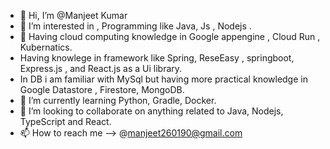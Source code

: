 - 👋 Hi, I’m @Manjeet Kumar
- 👀 I’m interested in , Programming like Java, Js , Nodejs .
- 👀 Having cloud computing knowledge in Google appengine , Cloud Run , Kubernatics.
-  Having knowlege in framework like Spring, ReseEasy , springboot, Express.js , and React.js as a Ui library.
-  In DB i am familiar with MySql but having more practical knowledge in Google Datastore , Firestore, MongoDB.
- 🌱 I’m currently learning Python, Gradle, Docker.
- 💞️ I’m looking to collaborate on anything related to Java, Nodejs, TypeScript and React.
- 📫 How to reach me -->  @manjeet260190@gmail.com

<!---
ManjeetKumarSingh/ManjeetKumarSingh is a ✨ special ✨ repository because its `README.md` (this file) appears on your GitHub profile.
You can click the Preview link to take a look at your changes.
--->
